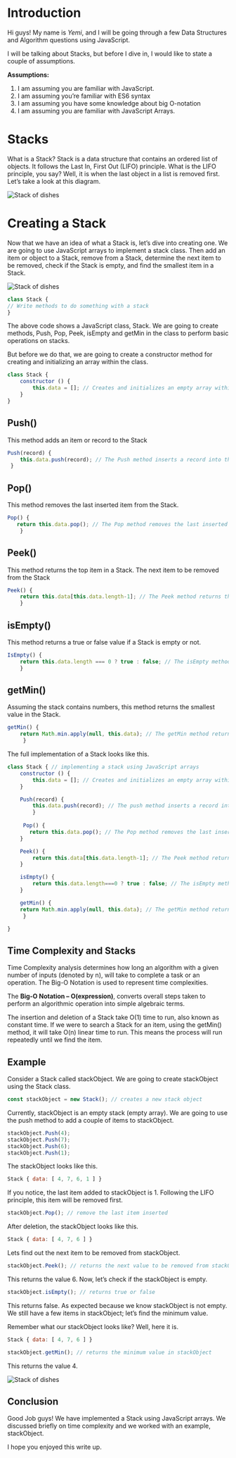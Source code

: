 # Introduction
Hi guys! My name is *Yemi*, and I will be going through a few Data Structures and Algorithm questions using JavaScript.  

I will be talking about Stacks, but before I dive in, I would like to state a couple of assumptions. 

**Assumptions:**
1.	I am assuming you are familiar with JavaScript.
2.	I am assuming you’re familiar with ES6 syntax
3.	I am assuming you have some knowledge about big O-notation
4.	I am assuming you are familiar with JavaScript Arrays.

# Stacks
What is a Stack? Stack is a data structure that contains an ordered list of objects. It follows the Last In, First Out (LIFO) principle. What is the LIFO principle, you say? Well, it is when the last object in a list is removed first.  Let’s take a look at this diagram. 

![Stack of dishes](/stacks.jpg)

# Creating a Stack 
Now that we have an idea of what a Stack is, let’s dive into creating one. We are going to use JavaScript arrays to implement a stack class. Then add an item or object to a Stack, remove from a Stack, determine the next item to be removed, check if the Stack is empty, and find the smallest item in a Stack.

![Stack of dishes](/stacks1.jpg)

```javascript
class Stack {
// Write methods to do something with a stack
}
```
The above code shows a JavaScript class, Stack. We are going to create methods, Push, Pop, Peek, isEmpty and getMin in the class to perform basic operations on stacks.

But before we do that, we are going to create a constructor method for creating and initializing an array within the class. 

```javascript
class Stack {
    constructor () {
        this.data = []; // Creates and initializes an empty array within the class
    }
}
```
## Push()
This method adds an item or record to the Stack

```javascript
Push(record) {
    this.data.push(record); // The Push method inserts a record into the array
 }
```
## Pop()
This method removes the last inserted item from the Stack.

```javascript
Pop() {
   return this.data.pop(); // The Pop method removes the last inserted item from the array
    }
```
## Peek()
This method returns the top item in a Stack. The next item to be removed from the Stack

```javascript
Peek() {
    return this.data[this.data.length-1]; // The Peek method returns the next item to be removed from the array
    }
```
## isEmpty()
This method returns a true or false value if a Stack is empty or not.

```javascript
IsEmpty() {
    return this.data.length === 0 ? true : false; // The isEmpty method checks the length of an array and returns a true or false value
    }
```
## getMin()
Assuming the stack contains numbers, this method returns the smallest value in the Stack.

```javascript
getMin() {
    return Math.min.apply(null, this.data); // The getMin method returns the minimum value in the array
     }
```
The full implementation of a Stack looks like this.

```javascript
class Stack { // implementing a stack using JavaScript arrays
    constructor () {
        this.data = []; // Creates and initializes an empty array within the class
    }

    Push(record) {
        this.data.push(record); // The push method inserts a record into the array
        }
    
     Pop() {
       return this.data.pop(); // The Pop method removes the last inserted item from the array
    }

    Peek() {
        return this.data[this.data.length-1]; // The Peek method returns the next item to be removed from the array
    }

    isEmpty() {
        return this.data.length===0 ? true : false; // The isEmpty method checks the length of an array and returns a true or false value
    }

    getMin() {
    return Math.min.apply(null, this.data); // The getMin method returns the minimum value in the array
     }

}
```
## Time Complexity and Stacks
Time Complexity analysis determines how long an algorithm with a given number of inputs (denoted by n), will take to complete a task or an operation. The Big-O Notation is used to represent time complexities.

The **Big-O Notation – O(expression)**, converts overall steps taken to perform an algorithmic operation into simple algebraic terms.

The insertion and deletion of a Stack take O(1) time to run, also known as constant time. If we were to search a Stack for an item, using the getMin() method, it will take O(n) linear time to run. This means the process will run repeatedly until we find the item.

## Example
Consider a Stack called stackObject. We are going to create stackObject using the Stack class.

```javascript
const stackObject = new Stack(); // creates a new stack object
```

Currently, stackObject is an empty stack (empty array).  We are going to use the push method to add a couple of items to stackObject.

```javascript
stackObject.Push(4);
stackObject.Push(7);
stackObject.Push(6);
stackObject.Push(1);
```
The stackObject looks like this.

```javascript
Stack { data: [ 4, 7, 6, 1 ] }
```

If you notice, the last item added to stackObject is 1. Following the LIFO principle, this item will be removed first.

```javascript
stackObject.Pop(); // remove the last item inserted
```

After deletion, the stackObject looks like this.

```javascript
Stack { data: [ 4, 7, 6 ] }
```
Lets find out the next item to be removed from stackObject.

```javascript
stackObject.Peek(); // returns the next value to be removed from stackObject
```
This returns the value 6. Now, let’s check if the stackObject is empty.

```javascript
stackObject.isEmpty(); // returns true or false
```

This returns false. As expected because we know stackObject is not empty. We still have a few items in stackObject; let’s find the minimum value.

Remember what our stackObject looks like? Well, here it is.

```javascript
Stack { data: [ 4, 7, 6 ] }

stackObject.getMin(); // returns the minimum value in stackObject
```
This returns the value 4. 

![Stack of dishes](/stacks2.jpg)

## Conclusion
Good Job guys! We have implemented a Stack using JavaScript arrays. We discussed briefly on time complexity and we worked with an example, stackObject. 

I hope you enjoyed this write up. 

